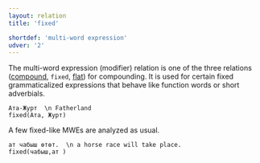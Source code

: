 ```yaml
---
layout: relation
title: 'fixed'

shortdef: 'multi-word expression'
udver: '2'
---
```


The multi-word expression (modifier) relation is one of the three relations ([compound](), `fixed`, [flat]()) for compounding.
It is used for certain fixed grammaticalized expressions that behave like function words or short adverbials.


~~~ sdparse
Ата-Журт  \n Fatherland
fixed(Ата, Журт)

~~~

A few fixed-like MWEs are analyzed as usual.

~~~ sdparse
ат чабыш өтөт.  \n a horse race will take place.
fixed(чабыш,ат )
~~~

